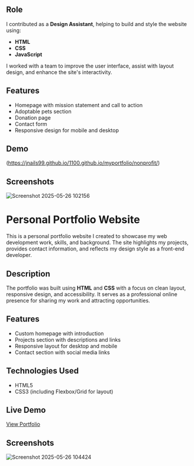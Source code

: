 ## Role
I contributed as a **Design Assistant**, helping to build and style the website using:
- **HTML**
- **CSS**
- **JavaScript**

I worked with a team to improve the user interface, assist with layout design, and enhance the site's interactivity.

## Features
- Homepage with mission statement and call to action
- Adoptable pets section
- Donation page
- Contact form
- Responsive design for mobile and desktop

## Demo
(https://jnails99.github.io/1100.github.io/myportfolio/nonprofit/)

## Screenshots
![Screenshot 2025-05-26 102156](https://github.com/user-attachments/assets/f71d20ed-e470-4a1a-97f4-8a2f0bfed7e5)





# Personal Portfolio Website

This is a personal portfolio website I created to showcase my web development work, skills, and background. The site highlights my projects, provides contact information, and reflects my design style as a front-end developer.

## Description

The portfolio was built using **HTML** and **CSS** with a focus on clean layout, responsive design, and accessibility. It serves as a professional online presence for sharing my work and attracting opportunities.

## Features
- Custom homepage with introduction
- Projects section with descriptions and links
- Responsive layout for desktop and mobile
- Contact section with social media links

## Technologies Used
- HTML5
- CSS3 (including Flexbox/Grid for layout)

## Live Demo
[View Portfolio](https://jnails99.github.io/1100.github.io/myportfolio/Personal-portfolio/)

## Screenshots
![Screenshot 2025-05-26 104424](https://github.com/user-attachments/assets/5892415d-1b44-43bf-9a42-280f1418e939)
